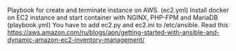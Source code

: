 Playbook for create and terminate instance on AWS. (ec2.yml)
Install docker on EC2 instance and start container with NGINX, PHP-FPM and MariaDB (playbook.yml)
You have to add ec2.py and ec2.ini to /etc/ansible. Read this https://aws.amazon.com/ru/blogs/apn/getting-started-with-ansible-and-dynamic-amazon-ec2-inventory-management/


